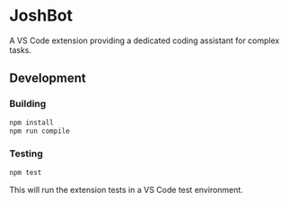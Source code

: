 # JoshBot 

A VS Code extension providing a dedicated coding assistant for complex tasks.

## Development

### Building

```bash
npm install
npm run compile
```

### Testing

```bash
npm test
```

This will run the extension tests in a VS Code test environment.
